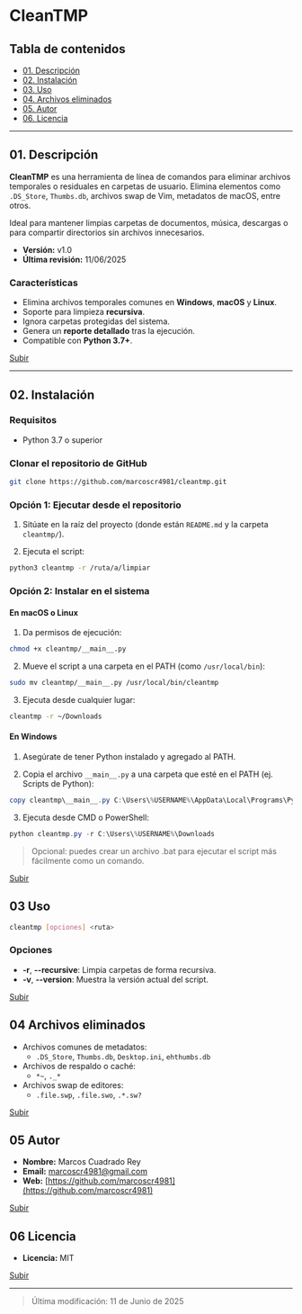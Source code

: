 # CleanTMP

## Tabla de contenidos

- [01. Descripción](#01-descripción)
- [02. Instalación](#02-instalación)
- [03. Uso](#03-uso)
- [04. Archivos eliminados](#04-archivos-eliminados)
- [05. Autor](#05-autor)
- [06. Licencia](#06-licencia)

---

## 01. Descripción

**CleanTMP** es una herramienta de línea de comandos para eliminar archivos temporales o residuales en carpetas de usuario. Elimina elementos como `.DS_Store`, `Thumbs.db`, archivos swap de Vim, metadatos de macOS, entre otros.

Ideal para mantener limpias carpetas de documentos, música, descargas o para compartir directorios sin archivos innecesarios.

- **Versión:** v1.0  
- **Última revisión:** 11/06/2025  

### Características

- Elimina archivos temporales comunes en **Windows**, **macOS** y **Linux**.
- Soporte para limpieza **recursiva**.
- Ignora carpetas protegidas del sistema.
- Genera un **reporte detallado** tras la ejecución.
- Compatible con **Python 3.7+**.

[Subir](#tabla-de-contenidos)

---

## 02. Instalación

### Requisitos

- Python 3.7 o superior

### Clonar el repositorio de GitHub

```bash
git clone https://github.com/marcoscr4981/cleantmp.git
```

### Opción 1: Ejecutar desde el repositorio

1. Sitúate en la raíz del proyecto (donde están `README.md` y la carpeta `cleantmp/`).

2. Ejecuta el script:

```bash
python3 cleantmp -r /ruta/a/limpiar
```

### Opción 2: Instalar en el sistema

#### En macOS o Linux

1. Da permisos de ejecución:

```bash
chmod +x cleantmp/__main__.py
```

2. Mueve el script a una carpeta en el PATH (como `/usr/local/bin`):

```bash
sudo mv cleantmp/__main__.py /usr/local/bin/cleantmp
```

3. Ejecuta desde cualquier lugar:

```bash
cleantmp -r ~/Downloads
```

#### En Windows

1. Asegúrate de tener Python instalado y agregado al PATH.

2. Copia el archivo `__main__.py` a una carpeta que esté en el PATH (ej. Scripts de Python):

```powershell
copy cleantmp\__main__.py C:\Users\%USERNAME%\AppData\Local\Programs\Python\Python311\Scripts\cleantmp.py
```

3. Ejecuta desde CMD o PowerShell:

```powershell
python cleantmp.py -r C:\Users\%USERNAME%\Downloads
```

> Opcional: puedes crear un archivo .bat para ejecutar el script más fácilmente como un comando.

[Subir](#)

## 03 Uso

```bash
cleantmp [opciones] <ruta>
```

### Opciones

- **-r**, **--recursive**: Limpia carpetas de forma recursiva.
- **-v**, **--version**: Muestra la versión actual del script.

[Subir](#)

## 04 Archivos eliminados

- Archivos comunes de metadatos:
  - `.DS_Store`, `Thumbs.db`, `Desktop.ini`, `ehthumbs.db`
- Archivos de respaldo o caché:
  - `*~`, `._*`
- Archivos swap de editores:
  - `.file.swp`, `.file.swo`, `.*.sw?`

[Subir](#)

## 05 Autor

- **Nombre:** Marcos Cuadrado Rey
- **Email:** [marcoscr4981@gmail.com](mailto:marcoscr4981@gmail.com)
- **Web:** [https://github.com/marcoscr4981](https://github.com/marcoscr4981)

[Subir](#)

## 06 Licencia

- **Licencia:** MIT

[Subir](#)

---

> Última modificación: 11 de Junio de 2025